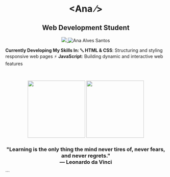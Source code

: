 <h1 align="center"><span color="blue">&lt;</span>Ana <span>&frasl;&gt;</span></h1>
<h2 align="center">Web Development Student</h2>
<p align="center">
  <a href="https://www.linkedin.com/in/ana-alves-santos/">
    <img src="https://img.shields.io/badge/-LinkedIn-blue?style=flat-square&logo=Linkedin&logoColor=white" />
  </a>
  </a>
  <img src="https://komarev.com/ghpvc/?username=ana-alves-santos" alt="Ana Alves Santos" />
</p>

**Currently Developing My Skills In:**
 🔤 **HTML & CSS**: Structuring and styling responsive web pages
 ⚡ **JavaScript**: Building dynamic and interactive web features 

<br /> <p align="center"> <img height="180em" src="https://github-readme-stats.vercel.app/api?username=ana-alves-santos&show_icons=true&theme=radical" /> <img height="180em" src="https://github-readme-stats.vercel.app/api/top-langs/?username=ana-alves-santos&layout=compact&langs_count=5&theme=radical" /> </p> <h3 align="center"> "Learning is the only thing the mind never tires of, never fears, and never regrets." <br />— Leonardo da Vinci </h3> ```
